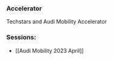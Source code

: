 
### Accelerator
Techstars and Audi Mobility Accelerator
 
### Sessions: 
- [[Audi Mobility 2023 April]]


